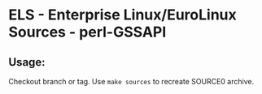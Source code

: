 # ELS - Enterprise Linux/EuroLinux Sources - perl-GSSAPI
 
## Usage:
  Checkout branch or tag. Use `make sources` to recreate  SOURCE0 archive.
